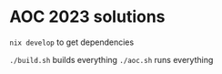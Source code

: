 # AOC 2023 solutions

`nix develop` to get dependencies

`./build.sh` builds everything
`./aoc.sh` runs everything
